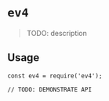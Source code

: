 # `ev4`

> TODO: description

## Usage

```
const ev4 = require('ev4');

// TODO: DEMONSTRATE API
```
